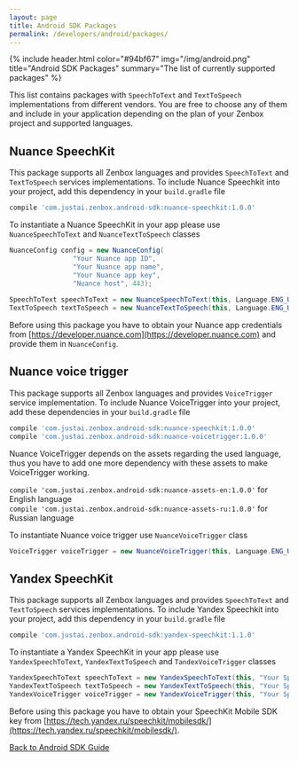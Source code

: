 ```yaml
---
layout: page
title: Android SDK Packages
permalink: /developers/android/packages/
---
```


{% include header.html color="#94bf67" img="/img/android.png" title="Android SDK Packages" summary="The list of currently supported packages" %}

This list contains packages with `SpeechToText` and `TextToSpeech` implementations from different vendors.
You are free to choose any of them and include in your application depending on the plan of your Zenbox project and supported languages.

## Nuance SpeechKit
This package supports all Zenbox languages and provides `SpeechToText` and `TextToSpeech` services implementations.
To include Nuance Speechkit into your project, add this dependency in your `build.gradle` file

```groovy
compile 'com.justai.zenbox.android-sdk:nuance-speechkit:1.0.0'
```

To instantiate a Nuance SpeechKit in your app please use `NuanceSpeechToText` and `NuanceTextToSpeech` classes

```java
NuanceConfig config = new NuanceConfig(
                "Your Nuance app ID",
                "Your Nuance app name",
                "Your Nuance app key",
                "Nuance host", 443);
                
SpeechToText speechToText = new NuanceSpeechToText(this, Language.ENG_USA, config);
TextToSpeech textToSpeech = new NuanceTextToSpeech(this, Language.ENG_USA, config);
```

Before using this package you have to obtain your Nuance app credentials from [https://developer.nuance.com](https://developer.nuance.com) 
and provide them in `NuanceConfig`.

## Nuance voice trigger
This package supports all Zenbox languages and provides `VoiceTrigger` service implementation.
To include Nuance VoiceTrigger into your project, add these dependencies in your `build.gradle` file

```groovy
compile 'com.justai.zenbox.android-sdk:nuance-speechkit:1.0.0'
compile 'com.justai.zenbox.android-sdk:nuance-voicetrigger:1.0.0'
```

Nuance VoiceTrigger depends on the assets regarding the used language, thus you have to add one more dependency with these assets 
to make VoiceTrigger working.

`compile 'com.justai.zenbox.android-sdk:nuance-assets-en:1.0.0'` for English language  
`compile 'com.justai.zenbox.android-sdk:nuance-assets-ru:1.0.0'` for Russian language

To instantiate Nuance voice trigger use `NuanceVoiceTrigger` class

```java
VoiceTrigger voiceTrigger = new NuanceVoiceTrigger(this, Language.ENG_USA, Collections.singletonList("your trigger phrase"), NuanceVoiceTrigger.DEFAULT_THRESHOLD);
```

## Yandex SpeechKit
This package supports all Zenbox languages and provides `SpeechToText` and `TextToSpeech` services implementations.
To include Yandex Speechkit into your project, add this dependency in your `build.gradle` file

```groovy
compile 'com.justai.zenbox.android-sdk:yandex-speechkit:1.1.0'
```

To instantiate a Yandex SpeechKit in your app please use `YandexSpeechToText`, `YandexTextToSpeech` and `TandexVoiceTrigger` classes

```java
YandexSpeechToText speechToText = new YandexSpeechToText(this, "Your SpeechKit Mobile SDK key", YandexSpeechToText.LANG_EN);
YandexTextToSpeech textToSpeech = new YandexTextToSpeech(this, "Your SpeechKit Mobile SDK key", YandexTextToSpeech.LANG_EN, YandexTextToSpeech.VOICE_FEMALE_ALYSS);
YandexVoiceTrigger voiceTrigger = new YandexVoiceTrigger(this, "Your SpeechKit Mobile SDK key", "Your phrase spotter model data path");
```

Before using this package you have to obtain your SpeechKit Mobile SDK key from [https://tech.yandex.ru/speechkit/mobilesdk/](https://tech.yandex.ru/speechkit/mobilesdk/).

<div class="text-center padding-top-2x">
<a href="/developers/android/" class="btn btn-outlined btn-default">Back to Android SDK Guide</a>
</div>